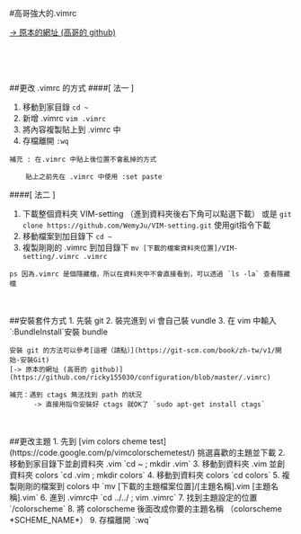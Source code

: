 #高哥強大的.vimrc

[-> 原本的網址 (高哥的 github)](https://github.com/ricky155030/configuration/blob/master/.vimrc)




</br>
</br>
</br>

##更改 .vimrc 的方式
####[ 法一 ]
1. 移動到家目錄 `cd ~`
2. 新增 .vimrc `vim .vimrc`
3. 將內容複製貼上到 .vimrc 中
4. 存檔離開 `:wq`

```
補充 : 在.vimrc 中貼上後位置不會亂掉的方式
	
	貼上之前先在 .vimrc 中使用 :set paste
```

####[ 法二 ]
1. 下載整個資料夾 VIM-setting （進到資料夾後右下角可以點選下載）
   或是 `git clone https://github.com/WemyJu/VIM-setting.git` 使用git指令下載
2. 移動檔案到加目錄下 `cd ~`
3. 複製剛剛的 .vimrc 到加目錄下 `mv [下載的檔案資料夾位置]/VIM-setting/.vimrc .vimrc`

```
ps 因為.vimrc 是個隱藏檔，所以在資料夾中不會直接看到，可以透過 `ls -la` 查看隱藏檔
```


</br>
</br>
##安裝套件方式
1. 先裝 git
2. 裝完進到 vi 會自己裝 vundle
3. 在 vim 中輸入`:BundleInstall`安裝 bundle

```
安裝 git 的方法可以參考[這裡（請點）](https://git-scm.com/book/zh-tw/v1/開始-安裝Git)
[-> 原本的網址 (高哥的 github)](https://github.com/ricky155030/configuration/blob/master/.vimrc)
```
```
補充：遇到 ctags 無法找到 path 的狀況
      -> 直接用指令安裝好 ctags 就OK了 `sudo apt-get install ctags`
```


</br>
</br>
##更改主題
1. 先到 [vim colors cheme test](https://code.google.com/p/vimcolorschemetest/) 挑選喜歡的主題並下載
2. 移動到家目錄下並創資料夾 .vim `cd ~ ; mkdir .vim`
3. 移動到資料夾 .vim 並創資料夾 colors `cd .vim ; mkdir colors`
4. 移動到資料夾 colors `cd colors`
5. 複製剛剛的檔案到 colors 中 `mv [下載的主題檔案位置]/[主題名稱].vim [主題名稱].vim`
6. 進到 .vimrc中 `cd ../../ ; vim .vimrc`
7. 找到主題設定的位置 `/colorscheme`
8. 將 colorscheme 後面改成你要的主題名稱 （colorscheme *SCHEME_NAME*）
9. 存檔離開 `:wq`
